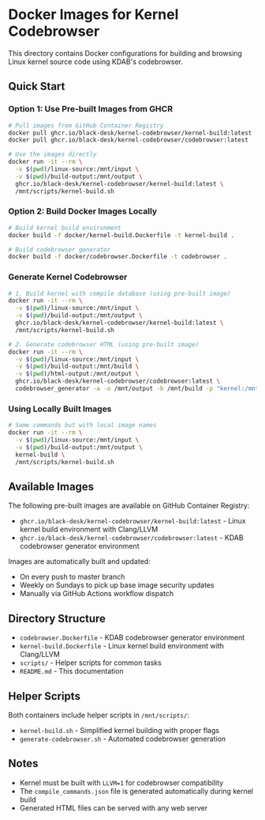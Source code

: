 <!--
SPDX-FileCopyrightText: 2025 Chen Linxuan <me@black-desk.cn>

SPDX-License-Identifier: MIT
-->

# Docker Images for Kernel Codebrowser

This directory contains Docker configurations for building and browsing Linux kernel source code using KDAB's codebrowser.

## Quick Start

### Option 1: Use Pre-built Images from GHCR

```bash
# Pull images from GitHub Container Registry
docker pull ghcr.io/black-desk/kernel-codebrowser/kernel-build:latest
docker pull ghcr.io/black-desk/kernel-codebrowser/codebrowser:latest

# Use the images directly
docker run -it --rm \
  -v $(pwd)/linux-source:/mnt/input \
  -v $(pwd)/build-output:/mnt/output \
  ghcr.io/black-desk/kernel-codebrowser/kernel-build:latest \
  /mnt/scripts/kernel-build.sh
```

### Option 2: Build Docker Images Locally

```bash
# Build kernel build environment
docker build -f docker/kernel-build.Dockerfile -t kernel-build .

# Build codebrowser generator
docker build -f docker/codebrowser.Dockerfile -t codebrowser .
```

### Generate Kernel Codebrowser

```bash
# 1. Build kernel with compile database (using pre-built image)
docker run -it --rm \
  -v $(pwd)/linux-source:/mnt/input \
  -v $(pwd)/build-output:/mnt/output \
  ghcr.io/black-desk/kernel-codebrowser/kernel-build:latest \
  /mnt/scripts/kernel-build.sh

# 2. Generate codebrowser HTML (using pre-built image)
docker run -it --rm \
  -v $(pwd)/linux-source:/mnt/input \
  -v $(pwd)/build-output:/mnt/build \
  -v $(pwd)/html-output:/mnt/output \
  ghcr.io/black-desk/kernel-codebrowser/codebrowser:latest \
  codebrowser_generator -a -o /mnt/output -b /mnt/build -p "kernel:/mnt/input"
```

### Using Locally Built Images

```bash
# Same commands but with local image names
docker run -it --rm \
  -v $(pwd)/linux-source:/mnt/input \
  -v $(pwd)/build-output:/mnt/output \
  kernel-build \
  /mnt/scripts/kernel-build.sh
```

## Available Images

The following pre-built images are available on GitHub Container Registry:

- `ghcr.io/black-desk/kernel-codebrowser/kernel-build:latest` - Linux kernel build environment with Clang/LLVM
- `ghcr.io/black-desk/kernel-codebrowser/codebrowser:latest` - KDAB codebrowser generator environment

Images are automatically built and updated:

- On every push to master branch
- Weekly on Sundays to pick up base image security updates
- Manually via GitHub Actions workflow dispatch

## Directory Structure

- `codebrowser.Dockerfile` - KDAB codebrowser generator environment
- `kernel-build.Dockerfile` - Linux kernel build environment with Clang/LLVM
- `scripts/` - Helper scripts for common tasks
- `README.md` - This documentation

## Helper Scripts

Both containers include helper scripts in `/mnt/scripts/`:

- `kernel-build.sh` - Simplified kernel building with proper flags
- `generate-codebrowser.sh` - Automated codebrowser generation

## Notes

- Kernel must be built with `LLVM=1` for codebrowser compatibility
- The `compile_commands.json` file is generated automatically during kernel build
- Generated HTML files can be served with any web server
